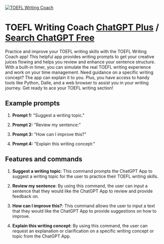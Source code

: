 
[![TOEFL Writing Coach](https://files.oaiusercontent.com/file-6bY5Uu8IxHAzUT6p2uOj00zN?se=2123-10-17T06%3A55%3A09Z&sp=r&sv=2021-08-06&sr=b&rscc=max-age%3D31536000%2C%20immutable&rscd=attachment%3B%20filename%3D049b8cce-4dae-42de-b093-f6393bf346f7.png&sig=2cXknD5CmzNWoFxYlidScVhy428OQtnifna/I4KQkt4%3D)](https://chat.openai.com/g/g-c8hh71fDF-toefl-writing-coach)

# TOEFL Writing Coach [ChatGPT Plus](https://chat.openai.com/g/g-c8hh71fDF-toefl-writing-coach) / [Search ChatGPT Free](https://gptcall.net/index.html#/?search=TOEFL%20Writing%20Coach)

Practice and improve your TOEFL writing skills with the TOEFL Writing Coach app! This helpful app provides writing prompts to get your creative juices flowing and helps you review and enhance your sentence structure. With a built-in timer, you can simulate the real TOEFL writing experience and work on your time management. Need guidance on a specific writing concept? The app can explain it to you. Plus, you have access to handy tools like Python, Dalle, and a web browser to assist you in your writing journey. Get ready to ace your TOEFL writing section!

## Example prompts

1. **Prompt 1:** "Suggest a writing topic."

2. **Prompt 2:** "Review my sentence:"

3. **Prompt 3:** "How can I improve this?"

4. **Prompt 4:** "Explain this writing concept:"

## Features and commands

1. **Suggest a writing topic**: This command prompts the ChatGPT App to suggest a writing topic for the user to practice their TOEFL writing skills.

2. **Review my sentence**: By using this command, the user can input a sentence that they would like the ChatGPT App to review and provide feedback on.

3. **How can I improve this?**: This command allows the user to input a text that they would like the ChatGPT App to provide suggestions on how to improve.

4. **Explain this writing concept**: By using this command, the user can request an explanation or clarification on a specific writing concept or topic from the ChatGPT App.


